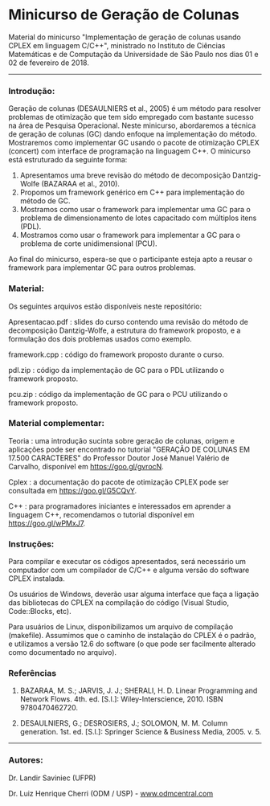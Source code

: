 # Minicurso de Geração de Colunas

Material do minicurso "Implementação de geração de colunas usando CPLEX em linguagem C/C++", ministrado no Instituto de Ciências Matemáticas e de Computação da Universidade de São Paulo nos dias 01 e 02 de fevereiro de 2018.

---

### Introdução:

Geração de colunas (DESAULNIERS et al., 2005) é um método para resolver problemas de otimização que tem sido empregado com bastante sucesso na área de Pesquisa Operacional. Neste minicurso, abordaremos a técnica de geração de colunas (GC) dando enfoque na implementação do método. Mostraremos como implementar GC usando o pacote de otimização CPLEX (concert) com interface de programação na linguagem C++. O minicurso está estruturado da seguinte forma:

  1) Apresentamos uma breve revisão do método de decomposição Dantzig-Wolfe (BAZARAA et al., 2010).
  2) Propomos um framework genérico em C++ para implementação do método de GC.
  3) Mostramos como usar o framework para implementar uma GC para o problema de dimensionamento de lotes capacitado com múltiplos itens (PDL).
  4) Mostramos como usar o framework para implementar a GC para o problema de corte unidimensional (PCU).
  
  Ao final do minicurso, espera-se que o participante esteja apto a reusar o framework para implementar GC para outros problemas.

### Material:

Os seguintes arquivos estão disponíveis neste repositório:

Apresentacao.pdf : slides do curso contendo uma revisão do método de decomposição Dantzig-Wolfe, a estrutura do framework proposto, e a formulação dos dois problemas usados como exemplo.

framework.cpp : código do framework proposto durante o curso.

pdl.zip : código da implementação de GC para o PDL utilizando o framework proposto.

pcu.zip : código da implementação de GC para o PCU utilizando o framework proposto.

### Material complementar:

Teoria : uma introdução sucinta sobre geração de colunas, origem e aplicações pode ser encontrado no tutorial "GERAÇÃO DE COLUNAS EM 17.500 CARACTERES" do Professor Doutor José Manuel Valério de Carvalho, disponível em https://goo.gl/gvrocN.

Cplex : a documentação do pacote de otimização CPLEX pode ser consultada em https://goo.gl/G5CQvY.

C++ : para programadores iniciantes e interessados em aprender a linguagem C++, recomendamos o tutorial disponível em https://goo.gl/wPMxJ7.

### Instruções:

Para compilar e executar os códigos apresentados, será necessário um computador com um compilador de C/C++ e alguma versão do software CPLEX instalada.

Os usuários de Windows, deverão usar alguma interface que faça a ligação das bibliotecas do CPLEX na compilação do código (Visual Studio, Code::Blocks, etc).

Para usuários de Linux, disponibilizamos um arquivo de compilação (makefile). Assumimos que o caminho de instalação do CPLEX é o padrão, e utilizamos a versão 12.6 do software (o que pode ser facilmente alterado como documentado no arquivo).

### Referências

1) BAZARAA, M. S.; JARVIS, J. J.; SHERALI, H. D. Linear Programming and Network Flows. 4th. ed. [S.l.]:
Wiley-Interscience, 2010. ISBN 9780470462720.

2) DESAULNIERS, G.; DESROSIERS, J.; SOLOMON, M. M. Column generation. 1st. ed. [S.l.]: Springer Science &
Business Media, 2005. v. 5.

---

### Autores:

Dr. Landir Saviniec (UFPR)

Dr. Luiz Henrique Cherri (ODM / USP) - www.odmcentral.com
